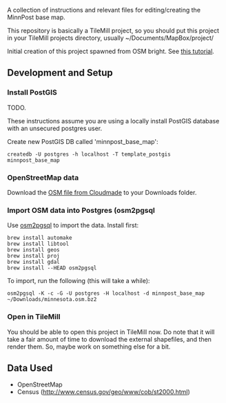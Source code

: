 A collection of instructions and relevant files for editing/creating the MinnPost base map.

This repository is basically a TileMill project, so you should put this project in your
TileMill projects directory, usually ~/Documents/MapBox/project/

Initial creation of this project spawned from OSM bright.  See [this tutorial](http://mapbox.com/tilemill/docs/guides/osm-bright-mac-quickstart/).

## Development and Setup

### Install PostGIS

TODO.

These instructions assume you are using a locally install PostGIS database with an unsecured postgres user.

Create new PostGIS DB called 'minnpost_base_map':

```createdb -U postgres -h localhost -T template_postgis minnpost_base_map```

### OpenStreetMap data

Download the [OSM file from Cloudmade](http://downloads.cloudmade.com/americas/northern_america/united_states/minnesota/minnesota.osm.bz2) to your Downloads folder.

### Import OSM data into Postgres (osm2pgsql

Use [osm2pgsql](https://wiki.openstreetmap.org/wiki/Osm2pgsql#Mac_OS_X) to import the data.  Install first:

```
brew install automake
brew install libtool
brew install geos
brew install proj
brew install gdal
brew install --HEAD osm2pgsql
```

To import, run the following (this will take a while):

```osm2pgsql -K -c -G -U postgres -H localhost -d minnpost_base_map ~/Downloads/minnesota.osm.bz2```

### Open in TileMill

You should be able to open this project in TileMill now.  Do note that it will take a fair amount of time
to download the external shapefiles, and then render them.  So, maybe work on something else for a bit.

## Data Used

 - OpenStreetMap
 - Census (http://www.census.gov/geo/www/cob/st2000.html)